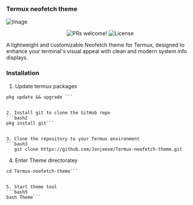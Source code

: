 ### Termux neofetch theme

![Image](https://github.com/user-attachments/assets/de92fb33-bec7-4351-bf35-0d1a24e243a0)

<p align="center">
  <img src="https://img.shields.io/badge/PRs-welcome-%235FCC6F.svg" alt="PRs welcome!" />

  <img alt="License" src="https://img.shields.io/badge/license-MIT-%235FCC6F">
</p>

<p>A lightweight and customizable Neofetch theme for Termux, designed to enhance your terminal's visual appeal with clean and modern system info displays.
</p>

### Installation

1. Update termux packages 
```bash1
pkg update && upgrade ```


2. Install git to clone the GitHub repo
```bash2
pkg install git```


3. Clone the repository to your Termux environment 
```bash3
   git clone https://github.com/Jonjeexe/Termux-neofetch-theme.git
```

4. Enter Theme directoratey 
```bash4
cd Termux-neofetch-theme```


5. Start theme tool
```bash5
bash Theme```
